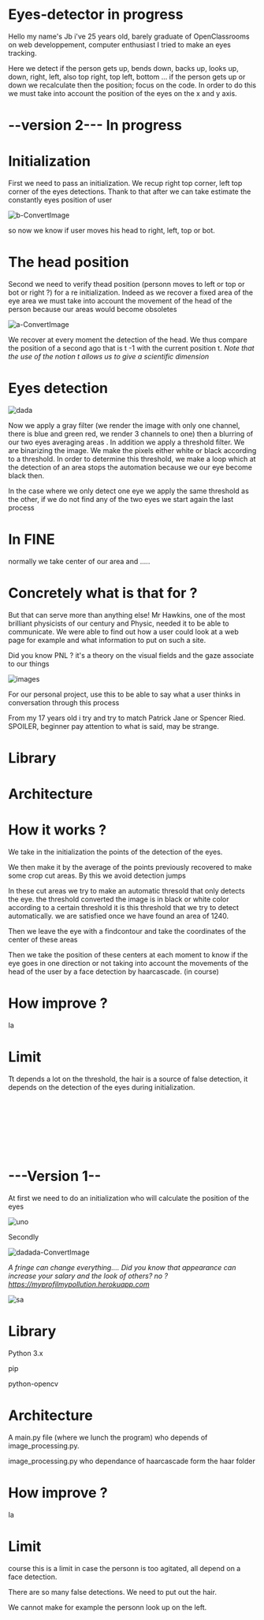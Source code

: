 # Eyes-detector in progress

  Hello my name's Jb i've 25 years old, barely graduate of OpenClassrooms on web developpement, computer enthusiast I tried to make an eyes tracking.

Here we detect if the person gets up, bends down, backs up, looks up, down, right, left, also top right, top left, bottom ... if the person gets up or down we recalculate then the position; focus on the code. In order to do this we must take into account the position of the eyes on the x and y axis.



# --version 2--- In progress

# Initialization

First we need to pass an initialization. We recup right top corner, left top corner of the eyes detections. Thank to that after we
can take estimate the constantly eyes position of user

![b-ConvertImage](https://user-images.githubusercontent.com/54853371/64929242-fb1dcd00-d823-11e9-98bf-3d8347006d32.jpg)

so now we know if user moves his head to right, left, top or bot. 


# The head position 

Second we need to verify thead position (personn moves to left or top or bot or right ?) for a re initialization. Indeed as we recover a fixed area of the eye area we must take into account the movement of the head of the person because our areas would become obsoletes

![a-ConvertImage](https://user-images.githubusercontent.com/54853371/64929226-a5492500-d823-11e9-8222-0101e9da7395.jpg)

We recover at every moment the detection of the head. We thus compare the position of a second ago that is t -1 with the current position t. <em>Note that the use of the notion t allows us to give a scientific dimension</em>


# Eyes detection

![dada](https://user-images.githubusercontent.com/54853371/64900015-a137ce80-d68e-11e9-91d6-7136854f8b1a.png)

Now we apply a gray filter (we render the image with only one channel, there is blue and green red, we render 3 channels to one) then a blurring of our two eyes averaging areas . In addition we apply a threshold filter. We are binarizing the image. We make the pixels either white or black according to a threshold. In order to determine this threshold, we make a loop which at the detection of an area stops the automation because we our eye become black then.

In the case where we only detect one eye we apply the same threshold as the other, if we do not find any of the two eyes we start again the last process


# In FINE

normally we take center of our area and .....






# Concretely what is that for ? 

But that can serve more than anything else! Mr Hawkins, one of the most brilliant physicists of our century and Physic, needed it to be able to communicate. We were able to find out how a user could look at a web page for example and what information to put on such a site.

Did you know PNL ? it's a theory on the visual fields and the gaze associate to our things

![images](https://user-images.githubusercontent.com/54853371/64900590-3ab4af80-d692-11e9-9dd9-9b7df461077c.jpg)

For our personal project, use this to be able to say what a user thinks in conversation through this process

From my 17 years old i try and try to match Patrick Jane or Spencer Ried. SPOILER, beginner pay attention to what is said, may be strange.




# Library


# Architecture


# How it works ?

We take in the initialization the points of the detection of the eyes. 

We then make it by the average of the points previously recovered to make some crop cut areas. By this we avoid detection jumps

In these cut areas we try to make an automatic thresold that only detects the eye. the threshold converted the image is in black or white color according to a certain threshold it is this threshold that we try to detect automatically. we are satisfied once we have found an area of 1240.

Then we leave the eye with a findcontour and take the coordinates of the center of these areas


Then we take the position of these centers at each moment to know if the eye goes in one direction or not taking into account the movements of the head of the user by a face detection by haarcascade. (in course)


# How improve ?

Ia 

# Limit

Tt depends a lot on the threshold, the hair is a source of false detection, it depends on the detection of the eyes during initialization.




<br><br><br><br><br><br>

# ---Version 1--

At first we need to do an initialization who will calculate the position of the eyes

![uno](https://user-images.githubusercontent.com/54853371/64900188-c0832b80-d68f-11e9-820d-2dc774c932ab.png)

Secondly

![dadada-ConvertImage](https://user-images.githubusercontent.com/54853371/64900396-42c01f80-d691-11e9-90d2-63795ba31673.jpg)

<em>A fringe can change everything.... Did you know that appearance can increase your salary and the look of others? no ? https://myprofilmypollution.herokuapp.com</em>


![sa](https://user-images.githubusercontent.com/54853371/64900447-7b5ff900-d691-11e9-80d3-930fbe4172b5.png)




# Library

 Python 3.x
 
 pip
 
 python-opencv



# Architecture

A main.py file (where we lunch the program) who depends of image_processing.py. 

image_processing.py who dependance of haarcascade form the haar folder

# How improve ?

Ia 

# Limit

course this is a limit in case the personn is too agitated, all depend on a face detection. 

There are so many false detections. We need to put out the hair.

We cannot make for example the personn look up on the left.

